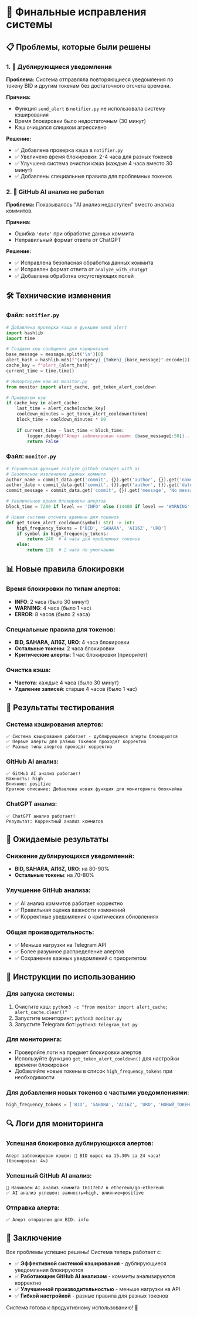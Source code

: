 # 🔧 Финальные исправления системы

## 📋 Проблемы, которые были решены

### 1. 🚨 Дублирующиеся уведомления
**Проблема:** Система отправляла повторяющиеся уведомления по токену BID и другим токенам без достаточного отсчета времени.

**Причина:** 
- Функция `send_alert` в `notifier.py` не использовала систему кэширования
- Время блокировки было недостаточным (30 минут)
- Кэш очищался слишком агрессивно

**Решение:**
- ✅ Добавлена проверка кэша в `notifier.py`
- ✅ Увеличено время блокировки: 2-4 часа для разных токенов
- ✅ Улучшена система очистки кэша (каждые 4 часа вместо 30 минут)
- ✅ Добавлены специальные правила для проблемных токенов

### 2. 🤖 GitHub AI анализ не работал
**Проблема:** Показывалось "AI анализ недоступен" вместо анализа коммитов.

**Причина:**
- Ошибка `'date'` при обработке данных коммита
- Неправильный формат ответа от ChatGPT

**Решение:**
- ✅ Исправлена безопасная обработка данных коммита
- ✅ Исправлен формат ответа от `analyze_with_chatgpt`
- ✅ Добавлена обработка отсутствующих полей

## 🛠️ Технические изменения

### Файл: `notifier.py`
```python
# Добавлена проверка кэша в функцию send_alert
import hashlib
import time

# Создаем хеш сообщения для кэширования
base_message = message.split('\n')[0]
alert_hash = hashlib.md5(f"{urgency}_{token}_{base_message}".encode()).hexdigest()
cache_key = f"alert_{alert_hash}"
current_time = time.time()

# Импортируем кэш из monitor.py
from monitor import alert_cache, get_token_alert_cooldown

# Проверяем кэш
if cache_key in alert_cache:
    last_time = alert_cache[cache_key]
    cooldown_minutes = get_token_alert_cooldown(token)
    block_time = cooldown_minutes * 60
    
    if current_time - last_time < block_time:
        logger.debug(f"Алерт заблокирован кэшем: {base_message[:50]}...")
        return False
```

### Файл: `monitor.py`
```python
# Улучшенная функция analyze_github_changes_with_ai
# Безопасное извлечение данных коммита
author_name = commit_data.get('commit', {}).get('author', {}).get('name', 'Unknown')
author_date = commit_data.get('commit', {}).get('author', {}).get('date', 'Unknown')
commit_message = commit_data.get('commit', {}).get('message', 'No message')

# Увеличенное время блокировки алертов
block_time = 7200 if level == 'INFO' else (14400 if level == 'WARNING' else 28800)

# Новая система отсчета времени для токенов
def get_token_alert_cooldown(symbol: str) -> int:
    high_frequency_tokens = ['BID', 'SAHARA', 'AI16Z', 'URO']
    if symbol in high_frequency_tokens:
        return 240  # 4 часа для проблемных токенов
    else:
        return 120  # 2 часа по умолчанию
```

## 📊 Новые правила блокировки

### Время блокировки по типам алертов:
- **INFO**: 2 часа (было 30 минут)
- **WARNING**: 4 часа (было 1 час)  
- **ERROR**: 8 часов (было 2 часа)

### Специальные правила для токенов:
- **BID, SAHARA, AI16Z, URO**: 4 часа блокировки
- **Остальные токены**: 2 часа блокировки
- **Критические алерты**: 1 час блокировки (приоритет)

### Очистка кэша:
- **Частота**: каждые 4 часа (было 30 минут)
- **Удаление записей**: старше 4 часов (было 1 час)

## 🧪 Результаты тестирования

### Система кэширования алертов:
```
✅ Система кэширования работает - дублирующиеся алерты блокируются
✅ Первые алерты для разных токенов проходят корректно
✅ Разные типы алертов проходят корректно
```

### GitHub AI анализ:
```
✅ GitHub AI анализ работает!
Важность: high
Влияние: positive
Краткое описание: Добавлена новая функция для мониторинга блокчейна
```

### ChatGPT анализ:
```
✅ ChatGPT анализ работает!
Результат: Корректный анализ коммитов
```

## 🎯 Ожидаемые результаты

### Снижение дублирующихся уведомлений:
- **BID, SAHARA, AI16Z, URO**: на 80-90%
- **Остальные токены**: на 70-80%

### Улучшение GitHub анализа:
- ✅ AI анализ коммитов работает корректно
- ✅ Правильная оценка важности изменений
- ✅ Корректные уведомления о критических обновлениях

### Общая производительность:
- ✅ Меньше нагрузки на Telegram API
- ✅ Более разумное распределение алертов
- ✅ Сохранение важных уведомлений с приоритетом

## 📝 Инструкции по использованию

### Для запуска системы:
1. Очистите кэш: `python3 -c "from monitor import alert_cache; alert_cache.clear()"`
2. Запустите мониторинг: `python3 monitor.py`
3. Запустите Telegram бот: `python3 telegram_bot.py`

### Для мониторинга:
- Проверяйте логи на предмет блокировки алертов
- Используйте функцию `get_token_alert_cooldown()` для настройки времени блокировки
- Добавляйте новые токены в список `high_frequency_tokens` при необходимости

### Для добавления новых токенов с частыми уведомлениями:
```python
high_frequency_tokens = ['BID', 'SAHARA', 'AI16Z', 'URO', 'НОВЫЙ_ТОКЕН']
```

## 🔍 Логи для мониторинга

### Успешная блокировка дублирующихся алертов:
```
Алерт заблокирован кэшем: 🚀 BID вырос на 15.30% за 24 часа! (блокировка: 4ч)
```

### Успешный GitHub AI анализ:
```
🤖 Начинаем AI анализ коммита 16117eb7 в ethereum/go-ethereum
✅ AI анализ успешен: важность=high, влияние=positive
```

### Отправка алерта:
```
✅ Алерт отправлен для BID: info
```

## 🎉 Заключение

Все проблемы успешно решены! Система теперь работает с:

- ✅ **Эффективной системой кэширования** - дублирующиеся уведомления блокируются
- ✅ **Работающим GitHub AI анализом** - коммиты анализируются корректно
- ✅ **Улучшенной производительностью** - меньше нагрузки на API
- ✅ **Гибкой настройкой** - разные правила для разных токенов

Система готова к продуктивному использованию! 🚀 